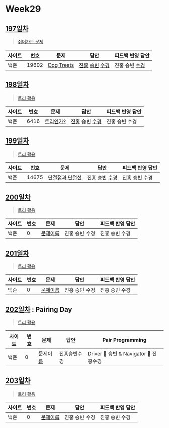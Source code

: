 # Week29

## [197일차](Day197)

> [쉬어가는 문제](https://www.acmicpc.net/group/workbook/view/9797/35154)

| 사이트 | 번호  | 문제                                                | 답안                                                                                          | 피드백 반영 답안 |
| ------ | ----- | --------------------------------------------------- | --------------------------------------------------------------------------------------------- | ---------------- |
| 백준   | 19602 | [Dog Treats](https://www.acmicpc.net/problem/19602) | [진홍](Day197/bj19602_kjh.java) [승빈](Day197/bj19602_wsb.java) [수경](Day197/bj19602_hsk.js) | 진홍 승빈 [수경](Day197/bj19602_hsk.js)   |

## [198일차](Day198)

> [트리 활용](https://www.acmicpc.net/group/workbook/view/9797/35200)

| 사이트 | 번호 | 문제                 | 답안           | 피드백 반영 답안 |
| ------ | ---- | -------------------- | -------------- | ---------------- |
| 백준   | 6416 | [트리인가?](https://www.acmicpc.net/problem/6416) | [진홍](Day198/bj6416_kjh.java) 승빈 [수경](Day198/bj6416_hsk.js) | 진홍 승빈 수경   |

## [199일차](Day199)

> [트리 활용](https://www.acmicpc.net/group/workbook/view/9797/35218)

| 사이트 | 번호 | 문제                 | 답안           | 피드백 반영 답안 |
| ------ | ---- | -------------------- | -------------- | ---------------- |
| 백준   | 14675    | [단절점과 단절선](https://www.acmicpc.net/problem/14675) | 진홍 승빈 [수경](Day199/bj14675_hsk.js) | 진홍 승빈 수경   |

## [200일차](Day200)

> [트리 활용](문제집링크)

| 사이트 | 번호 | 문제                 | 답안           | 피드백 반영 답안 |
| ------ | ---- | -------------------- | -------------- | ---------------- |
| 백준   | 0    | [문제이름](문제링크) | 진홍 승빈 수경 | 진홍 승빈 수경   |

## [201일차](Day201)

> [트리 활용](문제집링크)

| 사이트 | 번호 | 문제                 | 답안           | 피드백 반영 답안 |
| ------ | ---- | -------------------- | -------------- | ---------------- |
| 백준   | 0    | [문제이름](문제링크) | 진홍 승빈 수경 | 진홍 승빈 수경   |

## [202일차](Day202) : Pairing Day

> [트리 활용](문제집링크)

| 사이트 | 번호 | 문제                 | 답안         | Pair Programming                       |
| ------ | ---- | -------------------- | ------------ | -------------------------------------- |
| 백준   | 0    | [문제이름](문제링크) | 진홍승빈수경 | Driver 🚗 승빈 & Navigator 🧭 진홍수경 |

## [203일차](Day203)

> [트리 활용](문제집링크)

| 사이트 | 번호 | 문제                 | 답안           | 피드백 반영 답안 |
| ------ | ---- | -------------------- | -------------- | ---------------- |
| 백준   | 0    | [문제이름](문제링크) | 진홍 승빈 수경 | 진홍 승빈 수경   |
